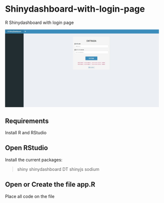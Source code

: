 # Shinydashboard-with-login-page
R Shinydashboard with login page

![alt text](https://raw.githubusercontent.com/jmrafael/Shinydashboard-with-login-page/master/r-shinydashbord-with-login-page.JPG?raw=true)

## Requirements
Install R and RStudio

## Open RStudio
Install the current packages:
 > shiny
 > shinydashboard
 > DT
 > shinyjs
 > sodium
 
 
## Open or Create the file app.R
Place all code on the file
